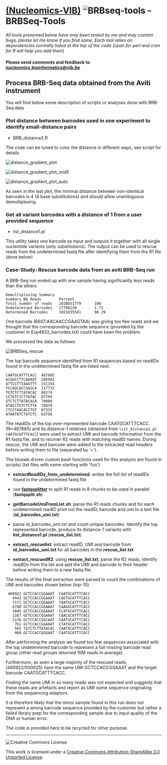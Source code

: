 [(Nucleomics-VIB)](https://github.com/Nucleomics-VIB)
![BRBseq-tools](pictures/ngstools.png) - BRBSeq-Tools
==========

*All tools presented below have only been tested by me and may contain bugs, please let me know if you find some. Each tool relies on dependencies normally listed at the top of the code (cpan for perl and cran for R will help you add them)*

<h4>Please send comments and feedback to <a href="mailto:nucleomics.bioinformatics@vib.be">nucleomics.bioinformatics@vib.be</a></h4>

## Process BRB-Seq data obtained from the Aviti instrument

You will find below some description of scripts or analyses done with BRB-Seq data

### Plot distance between barcodes used in one experiment to identify small-distance pairs

* BRB_distance2.R


The code can be tuned to color the distance in different ways, see script for details

![distance_gradient_plot](pictures/distance_gradient_plot.png)

![distance_gradient_plot_mid5](pictures/distance_gradient_plot_mid5.png)

![distance_gradient_plot_auto](pictures/distance_gradient_plot_auto.png)

As seen in the last plot, the minimal distance between non-identical barcodes is 4 (4 base substitutions) and should allow unambiguous demultiplexing.

### Get all variant barcodes with a distance of 1 from a user provided sequence

* list_distance1.pl

This utility takes one barcode as input and outputs it together with all single nucleotide variants (only substitutions). The output can be used to rescue reads from the undetermined fastq file after identifying them from the R1 file (done below)

### Case-Study: Rescue barcode data from an aviti BRB-Seq run

A BRB-Seq run ended up with one sample having significantly less reads than the others

```
Demultiplexing Summary
Summary Nb_Reads        Percent
Total number of reads   1038831779      100
Undetermined Barcodes   17796238        1.71
Determined Barcodes     1021035541      98.29
```

One barcode (6607:AACAACCGAAGTAA) was giving too few reads and we thought that the corresponding barcode sequence (provided by the customer in Exp4632_barcodes.txt) could have been the problem.

We processed the data as follows:

![BRBSeq_rescue](pictures/BRBSeq_rescue.png)

The top barcode sequence identified from R1 sequences based on readIDs found in the undetermined fastq file are listed next.

```
CAATGCATTTCACC  467885
ACGGCCTTCAAAGT  205942
ATTCCTTTAAGTTT  151154
TCCAGCACCGGGCA  117733
TGTCTCTTATACAC  88274
CCTGTCTCTTATAC  87799
GTCTCTTATACACA  79008
ATACCTGTCTCTTA  78839
CTCCTAACACCTGT  67332
ATAATATCTGTCTC  63756
```

The readIDs of the top over-represented barcode CAATGCATTTCACC (N=467885) and its distance-1 relatives (obtained from ```list_distance1.pl CAATGCATTTCACC```) were used to extract UMI and barcode information from the R1 fastq file, and to recover R2 reads with matching readID names.
During rescue, the UMI and barcode were added to the extracted read headers before writing them to file (separated by '+').

The bioawk driven custom bash functions used for this analysis are found in scripts/ (txt files with name starting with 'fun')

* **extractReadIDs_from_undetermined**: writes the full list of readIDs found in the undetermined fastq file

* use **[fastqsplitter](https://github.com/LUMC/fastqsplitter)** to split R1 reads in 8 chunks to be used in parallel (**fastqsplit.sh**)

* **getBarcodeUmiFromList.sh**: parse the R1 reads chunks and for each undetermined readID print out the readID, barcode and umi to a text file (**id_barcodes_umi.txt**)
  
* parse id_barcodes_umi.txt and count unique barcodes. Identify the top represented barcode, produce its distance-1 variants with **list_distance1.pl** (**rescue_list.txt**)

* **extract_rescuelist**: extract readID, UMI and barcode from **id_barcodes_umi.txt** for all barcodes in the **rescue_list.txt**
  
* **extract_rescuedR2**: using **rescue_list.txt**, parse the R2 reads, identify readIDs from the list and add the UMI and barcode to their header before writing them to a new fastq file

The results of the final extraction were parsed to count the combinations of UMI and barcodes shown below (top-10)

```
 460922 GCTCCACCGGAAAT  CAATGCATTTCACC
   9442 GCTCCACCGGAAAT  CAGTGCATTTCACC
   7171 GCTCCACCGGAAAT  TAATGCATTTCACC
   6780 GCTCCACCGGAAAT  CAAGGCATTTCACC
   2845 GCTCCACCGGAAAT  CCATGCATTTCACC
   1187 GCTCCACCGGAAAT  CAACGCATTTCACC
   1136 GCTCCACCGGCAAT  CAATGCATTTCACC
    761 GCTCCACCGGAAAT  CTATGCATTTCACC
    565 TGTCTCTTATACAC  CAATGCATTTCACC
    468 GCTCCACCGGGAAT  CAATGCATTTCACC
```

After performing the analysis we found too few sequences associated with the top undetermined barcode to represent a full missing barcode read group (other read groups returned 10M reads in average).

Furthermore, as seen a large majority of the rescued reads (460922/500025) have the same UMI GCTCCACCGGAAAT and the target barcode CAATGCATTTCACC.

Finding the same UMI in so many reads was not expected and suggests that these reads are artefacts and report as UMI some sequence originating from the sequencing adaptors.

It is therefore likely that the minor sample found in this run does not represent a wrong barcode sequence provided by the customer but rather a failed library prep for the corresponding sample due to input quality of the DNA or human error.

The code is provided here to be recycled for other purpose.

<hr>

![Creative Commons License](http://i.creativecommons.org/l/by-sa/3.0/88x31.png?raw=true)

This work is licensed under a [Creative Commons Attribution-ShareAlike 3.0 Unported License](http://creativecommons.org/licenses/by-sa/3.0/).


